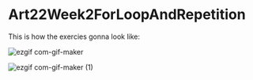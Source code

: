 # Art22Week2ForLoopAndRepetition

This is how the exercies gonna look like:

![ezgif com-gif-maker](https://user-images.githubusercontent.com/91364746/162667198-606b6c05-a640-43f6-98f2-14db3047b1c2.gif)

![ezgif com-gif-maker (1)](https://user-images.githubusercontent.com/91364746/162667225-1d857f51-be55-46ce-992f-dd052f4b023e.gif)
